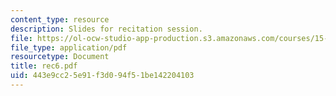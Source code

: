 ```yaml
---
content_type: resource
description: Slides for recitation session.
file: https://ol-ocw-studio-app-production.s3.amazonaws.com/courses/15-511-financial-accounting-summer-2004/443e9cc25e91f3d094f51be142204103_rec6.pdf
file_type: application/pdf
resourcetype: Document
title: rec6.pdf
uid: 443e9cc2-5e91-f3d0-94f5-1be142204103
---
```

